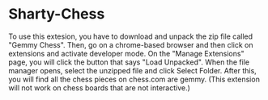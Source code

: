 # Sharty-Chess
To use this extesion, you have to download and unpack the zip file called "Gemmy Chess".
Then, go on a chrome-based browser and then click on extensions and activate developer
mode. On the "Manage Extensions" page, you will click the button that says "Load Unpacked".
When the file manager opens, select the unzipped file and click Select Folder.
After this, you will find all the chess pieces on chess.com are gemmy.
(This extension will not work on chess boards that are not interactive.)
